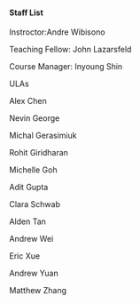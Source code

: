 #### Staff List

Instroctor:Andre Wibisono 

Teaching Fellow: John Lazarsfeld

Course Manager: Inyoung Shin

ULAs

Alex Chen 

Nevin George

Michal Gerasimiuk

Rohit Giridharan

Michelle Goh

Adit Gupta

Clara Schwab

Alden Tan

Andrew Wei

Eric Xue

Andrew Yuan

Matthew Zhang
